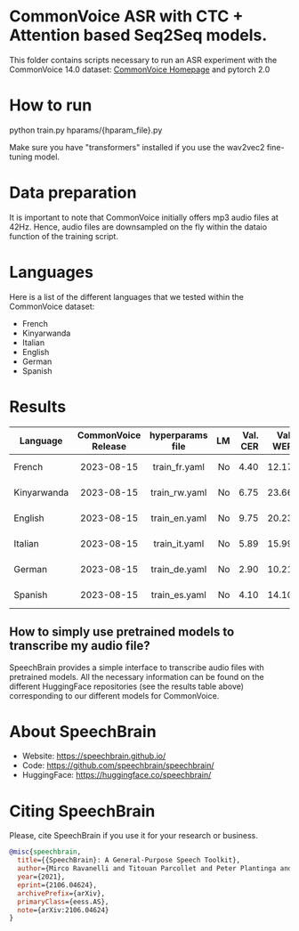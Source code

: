 # CommonVoice ASR with CTC + Attention based Seq2Seq models.
This folder contains scripts necessary to run an ASR experiment with the CommonVoice 14.0 dataset: [CommonVoice Homepage](https://commonvoice.mozilla.org/) and pytorch 2.0
# How to run
python train.py hparams/{hparam_file}.py

Make sure you have "transformers" installed if you use the wav2vec2 fine-tuning model.

# Data preparation
It is important to note that CommonVoice initially offers mp3 audio files at 42Hz. Hence, audio files are downsampled on the fly within the dataio function of the training script.

# Languages
Here is a list of the different languages that we tested within the CommonVoice dataset:
- French
- Kinyarwanda
- Italian
- English
- German
- Spanish

# Results

| Language | CommonVoice Release | hyperparams file | LM | Val. CER | Val. WER | Test CER | Test WER | HuggingFace link | Model link | GPUs |
| ------------- |:-------------:|:---------------------------:| -----:| -----:| -----:| -----:| -----:| :-----------:| :-----------:| :-----------:|
| French | 2023-08-15 | train_fr.yaml | No | 4.40 | 12.17 | 5.93 | 14.88 | [model](https://huggingface.co/speechbrain/asr-crdnn-commonvoice-14-fr) | [model](https://www.dropbox.com/sh/07a5lt21wxp98x5/AABhNwmWFaNFyA734bNZUO03a?dl=0) | 1xV100 32GB |
| Kinyarwanda | 2023-08-15 | train_rw.yaml | No | 6.75 | 23.66 | 10.80 | 29.22 | [model](https://huggingface.co/speechbrain/asr-crdnn-commonvoice-14-rw) | [model](https://www.dropbox.com/sh/i1fv4f8miilqgii/AAB3gE97kmFDA0ISkIDSUW_La?dl=0) | 1xV100 32GB |
| English | 2023-08-15 | train_en.yaml | No | 9.75 | 20.23 | 12.76 | 23.88 | [model](https://huggingface.co/speechbrain/asr-crdnn-commonvoice-14-en) | [model](https://www.dropbox.com/sh/h8ged0yu3ztypkh/AAAu-12k_Ceg-tTjuZnrg7dza?dl=0) | 1xV100 32GB |
| Italian | 2023-08-15 | train_it.yaml | No | 5.89 | 15.99 | 6.27 | 17.02 | [model](https://huggingface.co/speechbrain/asr-crdnn-commonvoice-14-it) | [model](https://www.dropbox.com/sh/ss59uu0j5boscvp/AAASsiFhlB1nDWPkFX410bzna?dl=0) | 1xV100 32GB |
| German | 2023-08-15 | train_de.yaml | No | 2.90 | 10.21 | 3.82 | 12.25 | [model](https://huggingface.co/speechbrain/asr-crdnn-commonvoice-14-de) | [model](https://www.dropbox.com/sh/zgatirb118f79ef/AACmjh-D94nNDWcnVI4Ef5K7a?dl=0) | 1xV100 32GB |
| Spanish | 2023-08-15 | train_es.yaml | No | 4.10 | 14.10 | 4.68 | 14.77 | [model](https://huggingface.co/speechbrain/asr-crdnn-commonvoice-14-es) | [model](https://www.dropbox.com/sh/r3w0b2tm1p73vft/AADCxdhUwDN6j4PVT9TYe-d5a?dl=0) | 1xV100 32GB |


## How to simply use pretrained models to transcribe my audio file?

SpeechBrain provides a simple interface to transcribe audio files with pretrained models. All the necessary information can be found on the different HuggingFace repositories (see the results table above) corresponding to our different models for CommonVoice.


# **About SpeechBrain**
- Website: https://speechbrain.github.io/
- Code: https://github.com/speechbrain/speechbrain/
- HuggingFace: https://huggingface.co/speechbrain/


# **Citing SpeechBrain**
Please, cite SpeechBrain if you use it for your research or business.

```bibtex
@misc{speechbrain,
  title={{SpeechBrain}: A General-Purpose Speech Toolkit},
  author={Mirco Ravanelli and Titouan Parcollet and Peter Plantinga and Aku Rouhe and Samuele Cornell and Loren Lugosch and Cem Subakan and Nauman Dawalatabad and Abdelwahab Heba and Jianyuan Zhong and Ju-Chieh Chou and Sung-Lin Yeh and Szu-Wei Fu and Chien-Feng Liao and Elena Rastorgueva and François Grondin and William Aris and Hwidong Na and Yan Gao and Renato De Mori and Yoshua Bengio},
  year={2021},
  eprint={2106.04624},
  archivePrefix={arXiv},
  primaryClass={eess.AS},
  note={arXiv:2106.04624}
}
```
